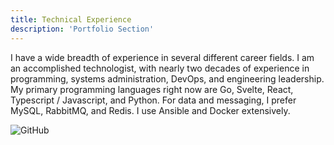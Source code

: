 ```yaml
---
title: Technical Experience
description: 'Portfolio Section'
---
```


I have a wide breadth of experience in several different career fields. I am an accomplished technologist, with nearly two decades of experience in programming, systems administration, DevOps, and engineering leadership. My primary programming languages right now are Go, Svelte, React, Typescript / Javascript, and Python. For data and messaging, I prefer MySQL, RabbitMQ, and Redis. I use Ansible and Docker extensively.

![GitHub](https://github-readme-stats-beta-sand.vercel.app/api?username=kevineaton&count_private=true&show_icons=true&theme=radical)